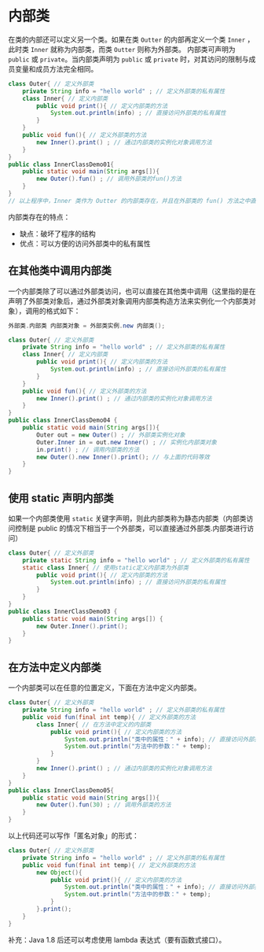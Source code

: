 # 内部类

在类的内部还可以定义另一个类。如果在类 `Outter` 的内部再定义一个类 `Inner` ，此时类 `Inner` 就称为内部类，而类 `Outter` 则称为外部类。
内部类可声明为 `public` 或 `private`。当内部类声明为 `public` 或 `private` 时，对其访问的限制与成员变量和成员方法完全相同。

```java
class Outer{ // 定义外部类
    private String info = "hello world" ; // 定义外部类的私有属性
    class Inner{ // 定义内部类
        public void print(){ // 定义内部类的方法
            System.out.println(info) ; // 直接访问外部类的私有属性
        }
    }
    public void fun(){ // 定义外部类的方法
        new Inner().print() ; // 通过内部类的实例化对象调用方法
    }
}
public class InnerClassDemo01{
    public static void main(String args[]){
        new Outer().fun() ; // 调用外部类的fun()方法
    }
}
// 以上程序中，Inner 类作为 Outter 的内部类存在，并且在外部类的 fun() 方法之中直接实例化内部类的对象并调用 print() 方法。
```

内部类存在的特点：

* 缺点：破坏了程序的结构
* 优点：可以方便的访问外部类中的私有属性

## 在其他类中调用内部类

一个内部类除了可以通过外部类访问，也可以直接在其他类中调用（这里指的是在声明了外部类对象后，通过外部类对象调用内部类构造方法来实例化一个内部类对象），调用的格式如下：

```java
外部类.内部类 内部类对象 = 外部类实例.new 内部类();
```

```java
class Outer{ // 定义外部类
    private String info = "hello world" ; // 定义外部类的私有属性
    class Inner{ // 定义内部类
        public void print(){ // 定义内部类的方法
            System.out.println(info) ; // 直接访问外部类的私有属性
        }
    }
    public void fun(){ // 定义外部类的方法
        new Inner().print() ; // 通过内部类的实例化对象调用方法
    }
}
public class InnerClassDemo04 {
    public static void main(String args[]){
        Outer out = new Outer() ; // 外部类实例化对象
        Outer.Inner in = out.new Inner() ; // 实例化内部类对象
        in.print() ; // 调用内部类的方法
        new Outer().new Inner().print(); // 与上面的代码等效
    }
}
```

## 使用 static 声明内部类

如果一个内部类使用 `static` 关键字声明，则此内部类称为静态内部类（内部类访问控制是 public 的情况下相当于一个外部类，可以直接通过外部类.内部类进行访问）

```java
class Outer{ // 定义外部类
    private static String info = "hello world" ; // 定义外部类的私有属性
    static class Inner{ // 使用static定义内部类为外部类
        public void print(){ // 定义内部类的方法
            System.out.println(info) ; // 直接访问外部类的私有属性
        }
    }
}
public class InnerClassDemo03 {
    public static void main(String args[]) {
        new Outer.Inner().print();
    }
}
```

## 在方法中定义内部类

一个内部类可以在任意的位置定义，下面在方法中定义内部类。

```java
class Outer{ // 定义外部类
    private String info = "hello world" ; // 定义外部类的私有属性
    public void fun(final int temp){ // 定义外部类的方法
        class Inner{ // 在方法中定义的内部类
            public void print(){ // 定义内部类的方法
                System.out.println("类中的属性：" + info); // 直接访问外部类的私有属性
                System.out.println("方法中的参数：" + temp);
            }
        }
        new Inner().print() ; // 通过内部类的实例化对象调用方法
    }
}
public class InnerClassDemo05{
    public static void main(String args[]){
        new Outer().fun(30) ; // 调用外部类的方法
    }
}
```

以上代码还可以写作「匿名对象」的形式：

```java
class Outer{ // 定义外部类
    private String info = "hello world" ; // 定义外部类的私有属性
    public void fun(final int temp){ // 定义外部类的方法
        new Object(){
            public void print(){ // 定义内部类的方法
                System.out.println("类中的属性：" + info); // 直接访问外部类的私有属性
                System.out.println("方法中的参数：" + temp);
            }
        }.print();
    }
}
```

补充：Java 1.8 后还可以考虑使用 lambda 表达式（要有函数式接口）。